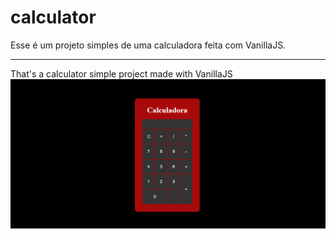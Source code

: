# calculator
Esse é um projeto simples de uma calculadora feita com VanillaJS.
<hr>

That's a calculator simple project made with VanillaJS 
![finalResult](https://github.com/cezarBZ/calculator/blob/master/finalResult.png)

